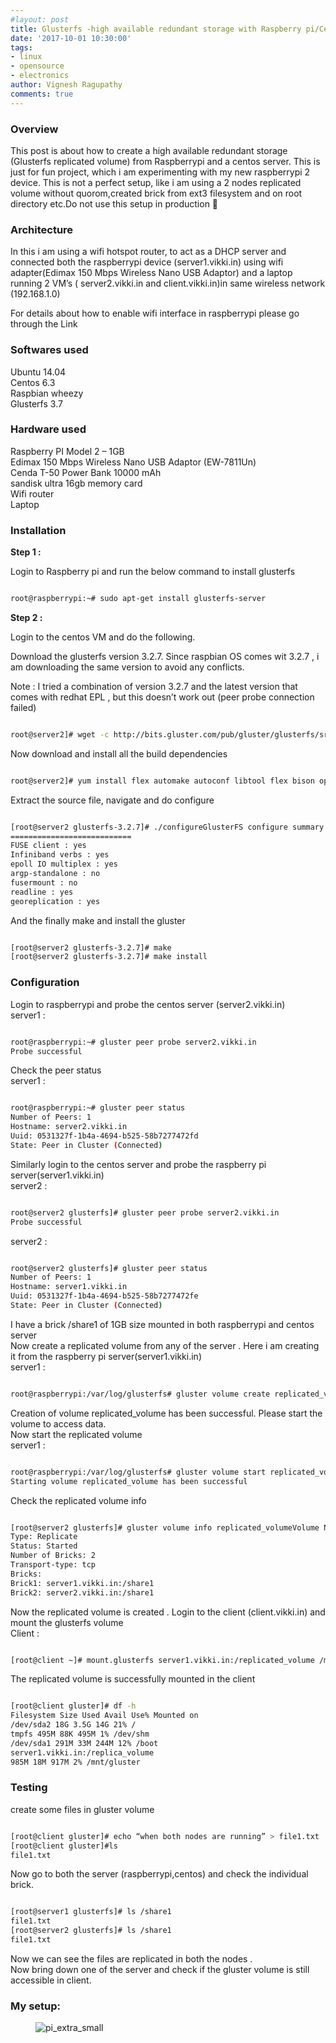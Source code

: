 ```yaml
---
#layout: post
title: Glusterfs -high available redundant storage with Raspberry pi/Centos server
date: '2017-10-01 10:30:00'
tags:
- linux
- opensource
- electronics
author: Vignesh Ragupathy
comments: true
---
```


### Overview

This post is about how to create a high available redundant storage (Glusterfs replicated volume) from Raspberrypi and a centos server. This is just for fun project, which i am experimenting with my new raspberrypi 2 device. This is not a perfect setup, like i am using a 2 nodes replicated volume without quorom,created brick from ext3 filesystem and on root directory etc.Do not use this setup in production 🙂

### Architecture

In this i am using a wifi hotspot router, to act as a DHCP server and connected both the raspberrypi device (server1.vikki.in) using wifi adapter(Edimax 150 Mbps Wireless Nano USB Adaptor) and a laptop running 2 VM’s ( server2.vikki.in and client.vikki.in)in same wireless network (192.168.1.0)

For details about how to enable wifi interface in raspberrypi please go through the Link

### Softwares used

Ubuntu 14.04  
Centos 6.3  
Raspbian wheezy  
Glusterfs 3.7

### Hardware used

Raspberry PI Model 2 – 1GB  
Edimax 150 Mbps Wireless Nano USB Adaptor (EW-7811Un)  
Cenda T-50 Power Bank 10000 mAh  
sandisk ultra 16gb memory card  
Wifi router  
Laptop

### Installation

**Step 1 :**

Login to Raspberry pi and run the below command to install glusterfs

```bash

root@raspberrypi:~# sudo apt-get install glusterfs-server

```

**Step 2 :**

Login to the centos VM and do the following.

Download the glusterfs version 3.2.7. Since raspbian OS comes wit 3.2.7 , i am downloading the same version to avoid any conflicts.

Note : I tried a combination of version 3.2.7 and the latest version that comes with redhat EPL , but this doesn’t work out (peer probe connection failed)

```bash

root@server2]# wget -c http://bits.gluster.com/pub/gluster/glusterfs/src/glusterfs-3.2.7.tar.gz

```

Now download and install all the build dependencies

```bash

root@server2]# yum install flex automake autoconf libtool flex bison openssl-devel libxml2-devel python-devel libaio-devel libibverbs-devel librdmacm-devel readline-devel lvm2-devel glib2-devel userspace-rcu-devel libcmocka-devel libacl-devel

```

Extract the source file, navigate and do configure

```bash

[root@server2 glusterfs-3.2.7]# ./configureGlusterFS configure summary
===========================
FUSE client : yes
Infiniband verbs : yes
epoll IO multiplex : yes
argp-standalone : no
fusermount : no
readline : yes
georeplication : yes

```

And the finally make and install the gluster

```bash

[root@server2 glusterfs-3.2.7]# make
[root@server2 glusterfs-3.2.7]# make install

```
### Configuration

Login to raspberrypi and probe the centos server (server2.vikki.in)  
server1 :

```bash

root@raspberrypi:~# gluster peer probe server2.vikki.in
Probe successful

```

Check the peer status  
server1 :

```bash

root@raspberrypi:~# gluster peer status
Number of Peers: 1
Hostname: server2.vikki.in
Uuid: 0531327f-1b4a-4694-b525-58b7277472fd
State: Peer in Cluster (Connected)

```

Similarly login to the centos server and probe the raspberry pi server(server1.vikki.in)  
server2 :

```bash

root@server2 glusterfs]# gluster peer probe server2.vikki.in
Probe successful

```

server2 :

```bash

root@server2 glusterfs]# gluster peer status
Number of Peers: 1
Hostname: server1.vikki.in
Uuid: 0531327f-1b4a-4694-b525-58b7277472fe
State: Peer in Cluster (Connected)

```

I have a brick /share1 of 1GB size mounted in both raspberrypi and centos server  
Now create a replicated volume from any of the server . Here i am creating it from the raspberry pi server(server1.vikki.in)  
server1 :

```bash

root@raspberrypi:/var/log/glusterfs# gluster volume create replicated_volume replica 2 server1.vikki.in:/share1 server2.vikki.in:/share1

```

Creation of volume replicated\_volume has been successful. Please start the volume to access data.  
Now start the replicated volume  
server1 :

```bash

root@raspberrypi:/var/log/glusterfs# gluster volume start replicated_volume
Starting volume replicated_volume has been successful

```

Check the replicated volume info

```bash

[root@server2 glusterfs]# gluster volume info replicated_volumeVolume Name: replicated_volume
Type: Replicate
Status: Started
Number of Bricks: 2
Transport-type: tcp
Bricks:
Brick1: server1.vikki.in:/share1
Brick2: server2.vikki.in:/share1

```

Now the replicated volume is created . Login to the client (client.vikki.in) and mount the glusterfs volume  
Client :

```bash

[root@client ~]# mount.glusterfs server1.vikki.in:/replicated_volume /mnt/gluster/

```

The replicated volume is successfully mounted in the client

```bash

[root@client gluster]# df -h
Filesystem Size Used Avail Use% Mounted on
/dev/sda2 18G 3.5G 14G 21% /
tmpfs 495M 88K 495M 1% /dev/shm
/dev/sda1 291M 33M 244M 12% /boot
server1.vikki.in:/replica_volume
985M 18M 917M 2% /mnt/gluster

```
### Testing

create some files in gluster volume

```bash

[root@client gluster]# echo “when both nodes are running” > file1.txt
[root@client gluster]#ls
file1.txt

```

Now go to both the server (raspberrypi,centos) and check the individual brick.

```bash

[root@server1 glusterfs]# ls /share1
file1.txt
[root@server2 glusterfs]# ls /share1
file1.txt

```

Now we can see the files are replicated in both the nodes .  
Now bring down one of the server and check if the gluster volume is still accessible in client.

### My setup:
<!--kg-card-begin: image--><figure class="kg-card kg-image-card"><img src="../../images/2017/11/pi_extra_small.jpg" class="kg-image" alt="pi_extra_small"></figure><!--kg-card-end: image-->